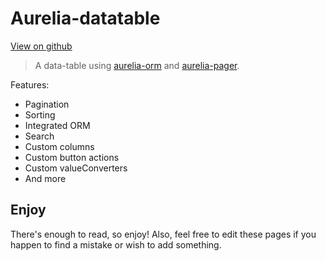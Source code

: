 # Aurelia-datatable

[View on github](https://github.com/spoonx/aurelia-datatable)

> A data-table using [aurelia-orm](https://github.com/SpoonX/aurelia-orm) and [aurelia-pager](https://github.com/SpoonX/aurelia-pager).

Features:

* Pagination
* Sorting
* Integrated ORM
* Search
* Custom columns
* Custom button actions
* Custom valueConverters
* And more

## Enjoy

There's enough to read, so enjoy! Also, feel free to edit these pages if you happen to find a mistake or wish to add something.
